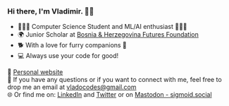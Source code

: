 ###  Hi there, I'm Vladimir. 👋🏻

- 👨🏻‍🎓 Computer Science Student and ML/AI enthusiast 👨🏻‍💻 
- 🌍 Junior Scholar at [Bosnia & Herzegovina Futures Foundation](https://www.bhfuturesfoundation.org/)
- 🐕 With a love for furry companions 🐾
- 💻 Always use your code for good! 

🔗 [Personal website](https://neuralmaticv.github.io/)  
📧 If you have any questions or if you want to connect with me, feel free to drop me an email at vladocodes@gmail.com    
🌐 Or find me on: [LinkedIn](https://www.linkedin.com/in/vladimir-mijic/) and [Twitter](https://twitter.com/vladocodes) or on [Mastodon - sigmoid.social](https://sigmoid.social/@vlado)
